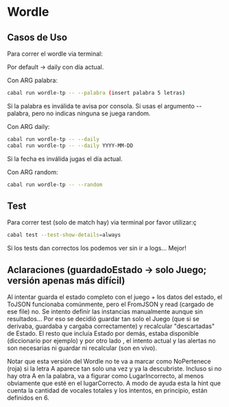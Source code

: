 # Wordle


## Casos de Uso

Para correr el wordle via terminal:

Por default -> daily con día actual.


Con ARG palabra:

```bash
cabal run wordle-tp -- --palabra (insert palabra 5 letras)
```

Si la palabra es inválida te avisa por consola.
Si usas el argumento --palabra, pero no indicas ninguna se juega random.


Con ARG daily:

```bash
cabal run wordle-tp -- --daily
cabal run wordle-tp -- --daily YYYY-MM-DD
```

Si la fecha es inválida jugas el día actual.


Con ARG random:

```bash
cabal run wordle-tp -- --random
```



## Test

Para correr test (solo de match hay) via terminal por favor utilizar:ç

```bash
cabal test --test-show-details=always
```

Si los tests dan correctos los podemos ver sin ir a logs... Mejor!

## Aclaraciones (guardadoEstado -> solo Juego;  versión apenas más difícil)

Al intentar guarda el estado completo con el juego + los datos del estado, el ToJSON funcionaba comúnmente, pero el FromJSON y read (cargado de ese file) no.
Se intento definir las instancias manualmente aunque sin resultados...
Por eso se decidió guardar tan solo el Juego (que si se derivaba, guardaba y cargaba correctamente) y recalcular "descartadas" de Estado.
El resto que incluía Estado por demás, estaba disponible (diccionario por ejemplo) y por otro lado , el intento actual y las alertas no son necesarias ni guardar ni recalcular (son en vivo).

Notar que esta versión del Wordle no te va a marcar como NoPertenece (roja) si la letra A aparece tan solo una vez y ya la descubriste. Incluso si no hay otra A en la palabra, va a figurar como LugarIncorrecto, al menos obviamente que esté en el lugarCorrecto.
A modo de ayuda esta la hint que cuenta la cantidad de vocales totales y los intentos, en principio, están definidos en 6.